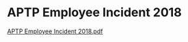 # APTP Employee Incident 2018

[APTP Employee Incident 2018.pdf](APTP%20Employee%20Incident%202018%2036a5434c6cae4379a0689158ef11c812/APTP_Employee_Incident_2018.pdf)